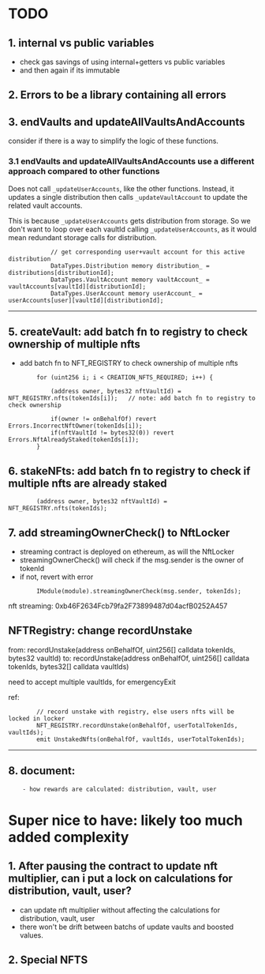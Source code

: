 # TODO

## 1. internal vs public variables

- check gas savings of using internal+getters vs public variables
- and then again if its immutable

## 2. Errors to be a library containing all errors

## 3. endVaults and updateAllVaultsAndAccounts

consider if there is a way to simplify the logic of these functions.

### 3.1 endVaults and updateAllVaultsAndAccounts use a different approach compared to other functions

Does not call `_updateUserAccounts`, like the other functions.
Instead, it updates a single distribution then calls `_updateVaultAccount` to update the related vault accounts.

This is because `_updateUserAccounts` gets distribution from storage. So we don't want to loop over each vaultId calling `_updateUserAccounts`, as it would mean redundant storage calls for distribution.
```solidity
            // get corresponding user+vault account for this active distribution 
            DataTypes.Distribution memory distribution_ = distributions[distributionId];
            DataTypes.VaultAccount memory vaultAccount_ = vaultAccounts[vaultId][distributionId];
            DataTypes.UserAccount memory userAccount_ = userAccounts[user][vaultId][distributionId];
```

---

## 5. createVault: add batch fn to registry to check ownership of multiple nfts

- add batch fn to NFT_REGISTRY to check ownership of multiple nfts

```solidity
        for (uint256 i; i < CREATION_NFTS_REQUIRED; i++) {

            (address owner, bytes32 nftVaultId) = NFT_REGISTRY.nfts(tokenIds[i]);   // note: add batch fn to registry to check ownership
            
            if(owner != onBehalfOf) revert Errors.IncorrectNftOwner(tokenIds[i]);
            if(nftVaultId != bytes32(0)) revert Errors.NftAlreadyStaked(tokenIds[i]);
        }
```

## 6. stakeNFts: add batch fn to registry to check if multiple nfts are already staked

```solidity
        (address owner, bytes32 nftVaultId) = NFT_REGISTRY.nfts(tokenIds);
```

## 7. add streamingOwnerCheck() to NftLocker

- streaming contract is deployed on ethereum, as will the NftLocker
- streamingOwnerCheck() will check if the msg.sender is the owner of tokenId
- if not, revert with error

```solidity
        IModule(module).streamingOwnerCheck(msg.sender, tokenIds);
```

nft streaming: 0xb46F2634Fcb79fa2F73899487d04acfB0252A457

## NFTRegistry: change recordUnstake

from: recordUnstake(address onBehalfOf, uint256[] calldata tokenIds, bytes32 vaultId)
to: recordUnstake(address onBehalfOf, uint256[] calldata tokenIds, bytes32[] calldata vaultIds)

need to accept multiple vaultIds, for emergencyExit

ref:
```solidity
        // record unstake with registry, else users nfts will be locked in locker
        NFT_REGISTRY.recordUnstake(onBehalfOf, userTotalTokenIds, vaultIds);
        emit UnstakedNfts(onBehalfOf, vaultIds, userTotalTokenIds);        
```

---

## 8. document: 
        - how rewards are calculated: distribution, vault, user


# Super nice to have: likely too much added complexity

## 1. After pausing the contract to update nft multiplier, can i put a lock on calculations for distribution, vault, user?

- can update nft multiplier without affecting the calculations for distribution, vault, user
- there won't be drift between batchs of update vaults and boosted values.

## 2. Special NFTS
